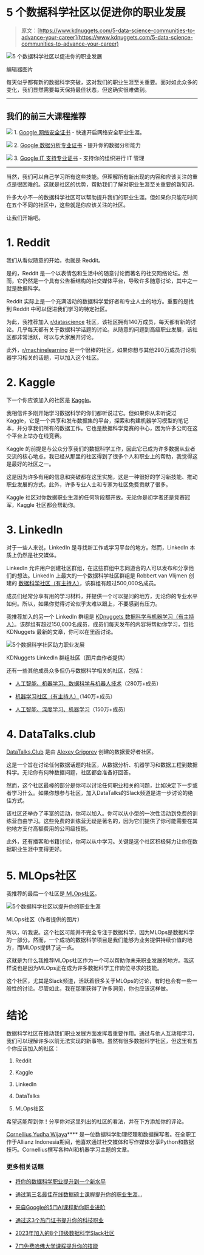 # 5 个数据科学社区以促进你的职业发展

> 原文：[https://www.kdnuggets.com/5-data-science-communities-to-advance-your-career](https://www.kdnuggets.com/5-data-science-communities-to-advance-your-career)

![5 个数据科学社区以促进你的职业发展](../Images/360a3cc93f294f6e63a68f0ed99741e5.png)

编辑器图片

每天似乎都有新的数据科学突破，这对我们的职业生涯至关重要。面对如此众多的变化，我们显然需要每天保持最佳状态，但这确实很难做到。

* * *

## 我们的前三大课程推荐

![](../Images/0244c01ba9267c002ef39d4907e0b8fb.png) 1\. [Google 网络安全证书](https://www.kdnuggets.com/google-cybersecurity) - 快速开启网络安全职业生涯。

![](../Images/e225c49c3c91745821c8c0368bf04711.png) 2\. [Google 数据分析专业证书](https://www.kdnuggets.com/google-data-analytics) - 提升你的数据分析能力

![](../Images/0244c01ba9267c002ef39d4907e0b8fb.png) 3\. [Google IT 支持专业证书](https://www.kdnuggets.com/google-itsupport) - 支持你的组织进行 IT 管理

* * *

当然，我们可以自己学习所有这些技能。但理解所有新出现的内容和应该关注的重点是很困难的。这就是社区的优势，帮助我们了解对职业生涯至关重要的新知识。

许多大小不一的数据科学社区可以帮助提升我们的职业生涯。但如果你只能花时间在五个不同的社区中，这些就是你应该关注的社区。

让我们开始吧。

# 1\. Reddit

我们从看似随意的开始，也就是 Reddit。

是的，Reddit 是一个以表情包和生活中的随意讨论而著名的社交网络论坛。然而，它仍然是一个具有公告板结构的社交媒体平台，导致许多随意讨论，其中之一就是数据科学。

Reddit 实际上是一个充满活动的数据科学爱好者和专业人士的地方。重要的是找到 Reddit 中可以促进我们学习的特定社区。

为此，我推荐加入 [r/datascience](https://www.reddit.com/r/datascience) 社区，该社区拥有140万成员，每天都有新的讨论。几乎每天都有关于数据科学话题的讨论。从随意的问题到高级职业发展，该社区都非常活跃，可以与大家展开讨论。

此外，[r/machinelearning](https://www.reddit.com/r/MachineLearning/) 是一个很棒的社区，如果你想与其他290万成员讨论机器学习相关的话题，可以加入这个社区。

# 2\. Kaggle

下一个你应该加入的社区是 [Kaggle](https://www.kaggle.com/discussions)。

我相信许多刚开始学习数据科学的你们都听说过它。但如果你从未听说过 Kaggle，它是一个共享和发布数据集的平台，探索和构建机器学习模型的笔记本，并分享我们所有的数据工作。它也是数据科学竞赛的中心，因为许多公司在这个平台上举办在线竞赛。

Kaggle 的前提是与公众分享我们的数据科学工作，因此它已成为许多数据从业者交流的核心地点。我已经从那里的社区得到了很多个人和职业上的帮助，我觉得这是最好的社区之一。

这是因为许多有用的信息和突破都在这里实施，这是一种很好的学习新技能、推动职业发展的方式。此外，许多专业人士和专家为社区免费贡献了很多。

Kaggle 社区对你数据职业生涯的任何阶段都开放。无论你是初学者还是竞赛冠军，Kaggle 社区都会帮助你。

# 3\. LinkedIn

对于一些人来说，LinkedIn 是寻找新工作或学习平台的地方。然而，LinkedIn 本质上仍然是社交媒体。

LinkedIn 允许用户创建社区群组，在这些群组中志同道合的人可以发布和分享他们的想法。LinkedIn 上最大的一个数据科学社区群组是 Robbert van Vlijmen 创建的 [数据科学社区（有主持人）](https://www.linkedin.com/groups/3063585/)，该群组有超过500,000名成员。

成员们经常分享有用的学习材料，并提供一个可以提问的地方，无论你的专业水平如何。所以，如果你觉得讨论似乎太难以跟上，不要感到有压力。

我推荐加入的另一个 LinkedIn 群组是 [KDnuggets 数据科学与机器学习（有主持人）](https://www.linkedin.com/groups/54257/)。该群组有超过150,000名成员，成员们每天发布的内容将帮助你学习，包括 KDNuggets 最新的文章，你可以在里面讨论。

![5个数据科学社区助力职业发展](../Images/73c81355fda0c73124882999b433014c.png)

KDNuggets LinkedIn 群组社区（图片由作者提供）

还有一些其他成员众多但仍与数据科学相关的社区，包括：

+   [人工智能、机器学习、数据科学与机器人技术](https://www.linkedin.com/groups/3990648/)（280万+成员）

+   [机器学习社区（有主持人）](https://www.linkedin.com/groups/961087/)（140万+成员）

+   [人工智能、深度学习、机器学习](https://www.linkedin.com/groups/1814785/)（150万+成员）

# 4\. DataTalks.club

[DataTalks.Club](https://datatalks.club/) 是由 [Alexey Grigorev](https://github.com/alexeygrigorev) 创建的数据爱好者社区。

这是一个旨在讨论任何数据话题的社区，从数据分析、机器学习和数据工程到数据科学。无论你有何种数据问题，社区都会准备好回答。

然而，这个社区最棒的部分是你可以讨论任何职业相关的问题，比如决定下一步或者学习什么。如果你想参与社区，加入DataTalks的Slack频道是进一步讨论的绝佳方式。

该社区还举办了丰富的活动，你可以加入。你可以从小型的一次性活动到免费的训练营自由学习。这些免费的训练营无疑是著名的，因为它们提供了你可能需要在其他地方支付高额费用的公司级技能。

此外，还有播客和书籍讨论，你可以从中学习。关键是这个社区积极努力让你在数据职业生涯中变得更好。

# 5. MLOps社区

我推荐的最后一个社区是[ MLOps社区](https://mlops.community/)。

![5个数据科学社区以提升你的职业生涯](../Images/0cfcb741462ad5390cb85f7a167b2f8a.png)

MLOps社区（作者提供的图片）

所以，听我说。这个社区可能并不完全专注于数据科学，因为MLOps是数据科学的一部分。然而，一个成功的数据科学项目是我们能够为业务提供持续价值的地方，而MLOps提供了这一点。

这就是为什么我推荐MLOps社区作为一个可以帮助你未来职业发展的地方。我这样说也是因为MLOps正在成为许多数据科学工作岗位寻求的技能。

这个社区，尤其是Slack频道，活跃着很多关于MLOps的讨论，有时也会有一些一般性的讨论。尽管如此，我在那里获得了许多洞见，你也应该这样做。

# 结论

数据科学社区在推动我们职业发展方面发挥着重要作用。通过与他人互动和学习，我们可以理解许多以前无法实现的新事物。虽然有很多数据科学社区，但这里有五个你应该加入的社区：

1.  Reddit

1.  Kaggle

1.  LinkedIn

1.  DataTalks

1.  MLOps社区

希望这能帮到你！分享你对这里列出的社区的看法，并在下方添加你的评论。

**[](https://www.linkedin.com/in/cornellius-yudha-wijaya/)**[Cornellius Yudha Wijaya](https://www.linkedin.com/in/cornellius-yudha-wijaya/)**** 是一位数据科学助理经理和数据撰写者。在全职工作于Allianz Indonesia期间，他喜欢通过社交媒体和写作媒体分享Python和数据技巧。Cornellius撰写各种AI和机器学习主题的文章。

### 更多相关话题

+   [将你的数据科学职业提升到一个新水平](https://www.kdnuggets.com/2021/12/sas-advance-data-science-career-next-level.html)

+   [通过第三名最佳在线数据硕士课程提升你的职业生涯…](https://www.kdnuggets.com/2023/07/bay-path-advance-career-3rd-best-online-masters-data-science-program.html)

+   [来自Google的5门AI课程助你职业进阶](https://www.kdnuggets.com/5-ai-courses-from-google-to-advance-your-career)

+   [通过这3个热门证书提升你的科技职业](https://www.kdnuggets.com/advance-your-tech-career-with-these-3-popular-certificates)

+   [2023年加入的8个顶级数据科学Slack社区](https://www.kdnuggets.com/2023/01/top-8-data-science-slack-communities-join-2023.html)

+   [7门免费哈佛大学课程提升你的技能](https://www.kdnuggets.com/7-free-harvard-university-courses-to-advance-your-skills)
